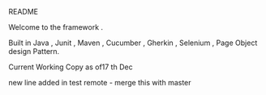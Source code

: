 README

Welcome to the framework .

Built in Java , Junit , Maven , Cucumber , Gherkin , Selenium , Page Object design Pattern.

Current Working Copy as of17 th Dec


new line added in test remote - merge this with master 